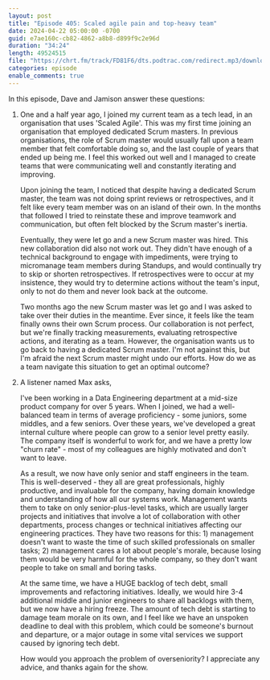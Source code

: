 ```yaml
---
layout: post
title: "Episode 405: Scaled agile pain and top-heavy team"
date: 2024-04-22 05:00:00 -0700
guid: e7ae160c-cb82-4862-a8b8-d899f9c2e96d
duration: "34:24"
length: 49524515
file: "https://chrt.fm/track/FD81F6/dts.podtrac.com/redirect.mp3/download.softskills.audio/sse-405.mp3"
categories: episode
enable_comments: true
---
```


In this episode, Dave and Jamison answer these questions:

1. One and a half year ago, I joined my current team as a tech lead, in an organisation that uses 'Scaled Agile'. This was my first time joining an organisation that employed dedicated Scrum masters. In previous organisations, the role of Scrum master would usually fall upon a team member that felt comfortable doing so, and the last couple of years that ended up being me. I feel this worked out well and I managed to create teams that were communicating well and constantly iterating and improving.
   
   Upon joining the team, I noticed that despite having a dedicated Scrum master, the team was not doing sprint reviews or retrospectives, and it felt like every team member was on an island of their own. In the months that followed I tried to reinstate these and improve teamwork and communication, but often felt blocked by the Scrum master's inertia.
   
   Eventually, they were let go and a new Scrum master was hired. This new collaboration did also not work out. They didn't have enough of a technical background to engage with impediments, were trying to micromanage team members during Standups, and would continually try to skip or shorten retrospectives. If retrospectives were to occur at my insistence, they would try to determine actions without the team's input, only to not do them and never look back at the outcome.
   
   Two months ago the new Scrum master was let go and I was asked to take over their duties in the meantime. Ever since, it feels like the team finally owns their own Scrum process. Our collaboration is not perfect, but we're finally tracking measurements, evaluating retrospective actions, and iterating as a team. However, the organisation wants us to go back to having a dedicated Scrum master. I'm not against this, but I'm afraid the next Scrum master might undo our efforts. How do we as a team navigate this situation to get an optimal outcome?

2. A listener named Max asks,
   
   I've been working in a Data Engineering department at a mid-size product company for over 5 years. When I joined, we had a well-balanced team in terms of average proficiency - some juniors, some middles, and a few seniors. Over these years, we've developed a great internal culture where people can grow to a senior level pretty easily. The company itself is wonderful to work for, and we have a pretty low "churn rate" - most of my colleagues are highly motivated and don't want to leave.
   
   As a result, we now have only senior and staff engineers in the team. This is well-deserved - they all are great professionals, highly productive, and invaluable for the company, having domain knowledge and understanding of how all our systems work. Management wants them to take on only senior-plus-level tasks, which are usually larger projects and initiatives that involve a lot of collaboration with other departments, process changes or technical initiatives affecting our engineering practices. They have two reasons for this: 1) management doesn't want to waste the time of such skilled professionals on smaller tasks; 2) management cares a lot about people's morale, because losing them would be very harmful for the whole company, so they don't want people to take on small and boring tasks.
   
   At the same time, we have a HUGE backlog of tech debt, small improvements and refactoring initiatives. Ideally, we would hire 3-4 additional middle and junior engineers to share all backlogs with them, but we now have a hiring freeze. The amount of tech debt is starting to damage team morale on its own, and I feel like we have an unspoken deadline to deal with this problem, which could be someone's burnout and departure, or a major outage in some vital services we support caused by ignoring tech debt.
   
   How would you approach the problem of overseniority? I appreciate any advice, and thanks again for the show.
